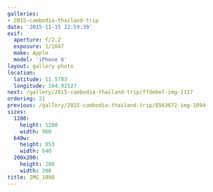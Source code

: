 ```yaml
---
galleries:
- 2015-cambodia-thailand-trip
date: '2015-11-15 22:59:39'
exif:
  aperture: f/2.2
  exposure: 1/1647
  make: Apple
  model: 'iPhone 6'
layout: gallery-photo
location:
  latitude: 11.5783
  longitude: 104.92527
next: /gallery/2015-cambodia-thailand-trip/ffde6e7-img-1117
ordering: 21
previous: /gallery/2015-cambodia-thailand-trip/8563672-img-1094
sizes:
  1280:
    height: 1280
    width: 960
  640w:
    height: 853
    width: 640
  200x200:
    height: 200
    width: 200
title: IMG_1098
---
```

